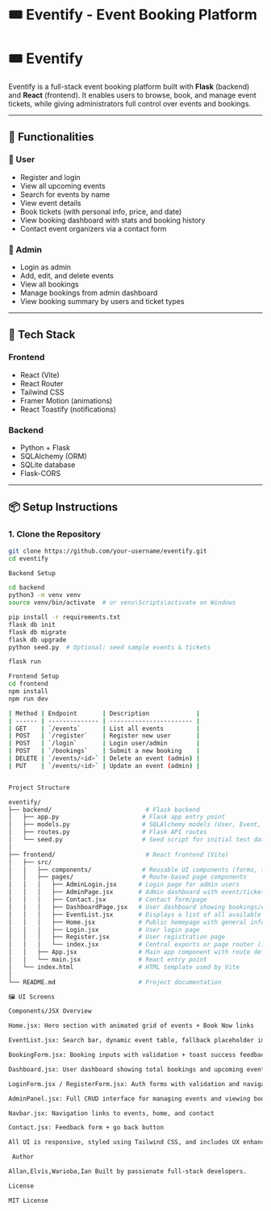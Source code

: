 # 🎟️ Eventify - Event Booking Platform

# 🎟️ Eventify

Eventify is a full-stack event booking platform built with **Flask** (backend) and **React** (frontend). It enables users to browse, book, and manage event tickets, while giving administrators full control over events and bookings.

---

## 🧩 Functionalities

### 👤 User
- Register and login
- View all upcoming events
- Search for events by name
- View event details
- Book tickets (with personal info, price, and date)
- View booking dashboard with stats and booking history
- Contact event organizers via a contact form

### 🔐 Admin
- Login as admin
- Add, edit, and delete events
- View all bookings
- Manage bookings from admin dashboard
- View booking summary by users and ticket types

---

## 🚀 Tech Stack

### Frontend
- React (Vite)
- React Router
- Tailwind CSS
- Framer Motion (animations)
- React Toastify (notifications)

### Backend
- Python + Flask
- SQLAlchemy (ORM)
- SQLite database
- Flask-CORS

---

## 📦 Setup Instructions

### 1. Clone the Repository

```bash
git clone https://github.com/your-username/eventify.git
cd eventify

Backend Setup

cd backend
python3 -m venv venv
source venv/bin/activate  # or venv\Scripts\activate on Windows

pip install -r requirements.txt
flask db init
flask db migrate
flask db upgrade
python seed.py  # Optional: seed sample events & tickets

flask run

Frontend Setup
cd frontend
npm install
npm run dev

| Method | Endpoint       | Description             |
| ------ | -------------- | ----------------------- |
| GET    | `/events`      | List all events         |
| POST   | `/register`    | Register new user       |
| POST   | `/login`       | Login user/admin        |
| POST   | `/bookings`    | Submit a new booking    |
| DELETE | `/events/<id>` | Delete an event (admin) |
| PUT    | `/events/<id>` | Update an event (admin) |


Project Structure

eventify/
├── backend/                          # Flask backend
│   ├── app.py                       # Flask app entry point
│   ├── models.py                    # SQLAlchemy models (User, Event, Ticket, Booking)
│   ├── routes.py                    # Flask API routes
│   └── seed.py                      # Seed script for initial test data
│
├── frontend/                         # React frontend (Vite)
│   ├── src/
│   │   ├── components/              # Reusable UI components (forms, tables, buttons)
│   │   ├── pages/                   # Route-based page components
│   │   │   ├── AdminLogin.jsx      # Login page for admin users
│   │   │   ├── AdminPage.jsx       # Admin dashboard with event/ticket controls
│   │   │   ├── Contact.jsx         # Contact form/page
│   │   │   ├── DashboardPage.jsx   # User dashboard showing bookings/events
│   │   │   ├── EventList.jsx       # Displays a list of all available events
│   │   │   ├── Home.jsx            # Public homepage with general info
│   │   │   ├── Login.jsx           # User login page
│   │   │   ├── Register.jsx        # User registration page
│   │   │   └── index.jsx           # Central exports or page router (if used)
│   │   ├── App.jsx                 # Main app component with route definitions
│   │   └── main.jsx                # React entry point
│   └── index.html                  # HTML template used by Vite
│
└── README.md                       # Project documentation

🖼️ UI Screens

Components/JSX Overview

Home.jsx: Hero section with animated grid of events + Book Now links

EventList.jsx: Search bar, dynamic event table, fallback placeholder images

BookingForm.jsx: Booking inputs with validation + toast success feedback

Dashboard.jsx: User dashboard showing total bookings and upcoming event

LoginForm.jsx / RegisterForm.jsx: Auth forms with validation and navigation

AdminPanel.jsx: Full CRUD interface for managing events and viewing bookings

Navbar.jsx: Navigation links to events, home, and contact

Contact.jsx: Feedback form + go back button

All UI is responsive, styled using Tailwind CSS, and includes UX enhancements like hover states, modals, and animated transitions.

 Author

Allan,Elvis,Warioba,Ian Built by passionate full-stack developers.

License

MIT License

